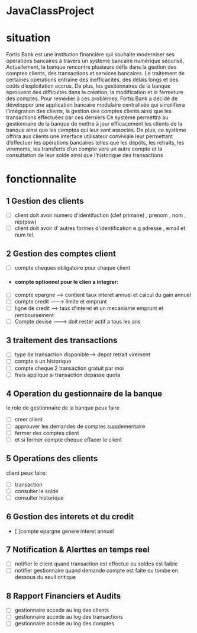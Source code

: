 # JavaClassProject
# situation
Fortis Bank est une institution financière qui souhaite moderniser ses opérations bancaires à travers un système bancaire numérique sécurisé. Actuellement, la banque rencontre plusieurs défis dans la gestion des comptes clients, des transactions et services bancaires. Le traitement de certaines opérations entraîne des inefficacités, des délais longs et des coûts d’exploitation accrus. De plus, les gestionnaires de la banque éprouvent des difficultés dans la création, la modification et la fermeture des comptes. Pour remédier à ces problèmes, Fortis Bank a décidé de développer une application bancaire modulaire centralisée qui simplifiera l’intégration des clients, la gestion des comptes clients ainsi que les transactions effectuées par ces derniers Ce système permettra au gestionnaire de la banque de mettre à jour efficacement les clients de la banque ainsi que les comptes qui leur sont associés. De plus, ce système offrira aux clients une interface utilisateur conviviale leur permettant d’effectuer les opérations bancaires telles que les dépôts, les retraits, les virements, les transferts d’un compte vers un autre compte et la consultation de leur solde ainsi que l’historique des transactions 

# fonctionnalite
## 1 Gestion des clients
- [ ]  client doit avoir  numero d'identifaction (clef primaire) , prenom , nom , nip(psw)
- [ ]  client doit avoir d' autres formes d'identification e.g adresse , email et num tel.

## 2 Gestion des comptes client
- [ ] compte cheques obligatoire pour chaque client
- #### compte optionnel pour le clien a integrer:
- [ ] compte epargne --> contient taux interet annuel et calcul du gain annuel
- [ ] compte credit ---> limite et emprunt
- [ ] ligne de credit --> taux d'interet et un mecanisme emprunt et remboursement
- [ ] Compte devise ---> doit rester actif a tous les ans

## 3 traitement des transactions
- [ ] type de transaction disponible--> depot retrait virement
- [ ] compte a un historique
- [ ] compte cheque 2 transaction gratuit par moi
- [ ] frais applique si transaction depasse quota

## 4 Operation du gestionnaire de la banque
le role de gestionnaire de la banque peux faire
- [ ] creer client
- [ ] approuver les demandes de comptes supplementaire
- [ ] fermer des comptes client
- [ ] et si fermer compte cheque effacer le client

## 5 Operations des clients
client peux faire:
- [ ] transaction
- [ ] consulter le solde
- [ ] consulter historique

## 6 Gestion des interets et du credit
- [ ]compte epargne genere interet annuel

## 7 Notification & Alerttes en temps reel
- [ ] notifier le client quand transaction est effectue ou soldes est faible
- [ ] notifier gestionnaire quand demande compte est faite ou tombe en dessous du seuil critique

## 8 Rapport Financiers et Audits
- [ ] gestionnaire accede au log des clients
- [ ] gestionnaire accede au log des transactions
- [ ] gestionnaire accede au log des comptes
